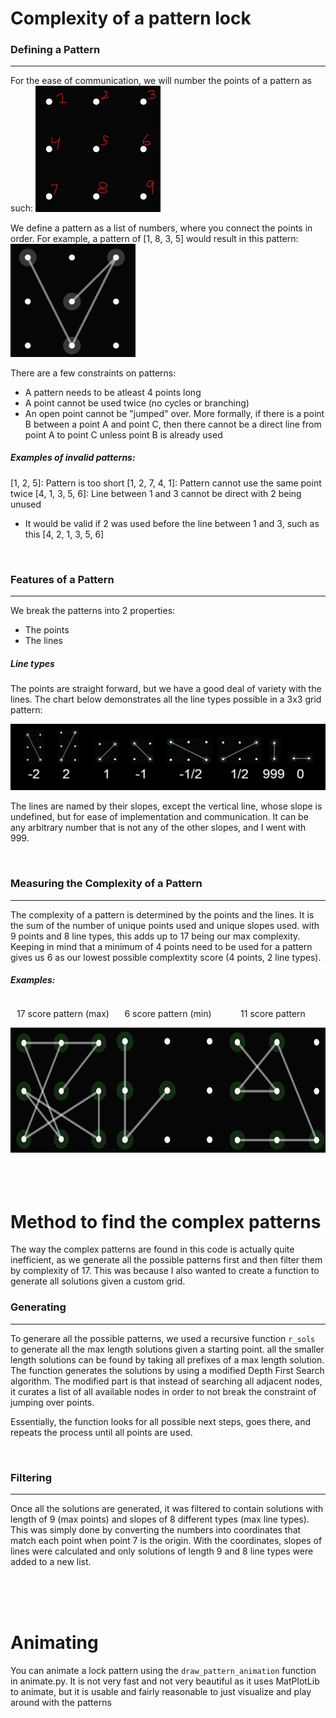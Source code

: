 # Complexity of a pattern lock

### Defining a Pattern
***
For the ease of communication, we will number the points of a pattern as such:
<img src="img/numbering.png" alt="drawing" style="width:200px;"/>

We define a pattern as a list of numbers, where you connect the points in order. For example, a pattern of [1, 8, 3, 5] would result in this pattern:
<img src="img/example.png" alt="drawing" style="width:200px;"/>

There are a few constraints on patterns:
- A pattern needs to be atleast 4 points long
- A point cannot be used twice (no cycles or branching)
- An open point cannot be "jumped" over. More formally, if there is a point B between a point A and point C, then there cannot be a direct line from point A to point C unless point B is already used

##### Examples of invalid patterns:
[1, 2, 5]: Pattern is too short
[1, 2, 7, 4, 1]: Pattern cannot use the same point twice
[4, 1, 3, 5, 6]: Line between 1 and 3 cannot be direct with 2 being unused
- It would be valid if 2 was used before the line between 1 and 3, such as this [4, 2, 1, 3, 5, 6]

<br>

### Features of a Pattern
***
We break the patterns into 2 properties:

- The points
- The lines

#####  Line types 
The points are straight forward, but we have a good deal of variety with the lines. The chart below demonstrates all the line types possible in a 3x3 grid pattern:

<img src="img/slopes.png" alt="drawing"/>

The lines are named by their slopes, except the vertical line, whose slope is undefined, but for ease of implementation and communication. It can be any arbitrary number that is not any of the other slopes, and I went with 999.

<br>

### Measuring the Complexity of a Pattern
***
The complexity of a pattern is determined by the points and the lines. It is the sum of the number of unique points used and unique slopes used. with 9 points and 8 line types, this adds up to 17 being our max complexity. Keeping in mind that a minimum of 4 points need to be used for a pattern gives us 6 as our lowest possible complextity score (4 points, 2 line types).

##### Examples:
<div style="display: flex; justify-content: space-around;">
  <div style="text-align: center;">
    <p>17 score pattern (max)</p>
    <img src="img/max.png" width="200" height="200"/>
  </div>
  <div style="text-align: center;">
    <p>6 score pattern (min)</p>
    <img src="img/min.png" width="200" height="200"/> 
  </div>
  <div style="text-align: center;">
    <p>11 score pattern</p>
    <img src="img/avg.png" width="200" height="200"/>
  </div>
</div>

<br>
<br>
<br>

# Method to find the complex patterns
The way the complex patterns are found in this code is actually quite inefficient, as we generate all the possible patterns first and then filter them by complexity of 17. This was because I also wanted to create a function to generate all solutions given a custom grid.
<br>
### Generating
***
To generare all the possible patterns, we used a recursive function `r_sols` to generate all the max length solutions given a starting point. all the smaller length solutions can be found by taking all prefixes of a max length solution. The function generates the solutions by using a modified Depth First Search algorithm. The modified part is that instead of searching all adjacent nodes, it curates a list of all available nodes in order to not break the constraint of jumping over points. 

Essentially, the function looks for all possible next steps, goes there, and repeats the process until all points are used. 

<br>

### Filtering
***
Once all the solutions are generated, it was filtered to contain solutions with length of 9 (max points) and slopes of 8 different types (max line types). This was simply done by converting the numbers into coordinates that match each point when point 7 is the origin. With the coordinates, slopes of lines were calculated and only solutions of length 9 and 8 line types were added to a new list.



<br>
<br>
<br>

# Animating

You can animate a lock pattern using the `draw_pattern_animation` function in animate.py. It is not very fast and not very beautiful as it uses MatPlotLib to animate, but it is usable and fairly reasonable to just visualize and play around with the patterns
